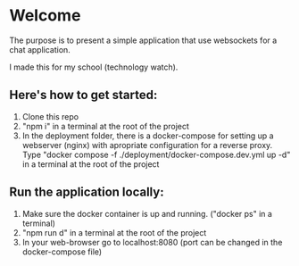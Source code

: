# Welcome

The purpose is to present a simple application that use websockets for a chat application.

I made this for my school (technology watch).

## Here's how to get started:

1. Clone this repo
2. "npm i" in a terminal at the root of the project
3. In the deployment folder, there is a docker-compose for setting up a webserver (nginx) with apropriate configuration for a reverse proxy. Type "docker compose -f ./deployment/docker-compose.dev.yml up -d" in a terminal at the root of the project

## Run the application locally:

1. Make sure the docker container is up and running. ("docker ps" in a terminal)
2. "npm run d" in a terminal at the root of the project
3. In your web-browser go to localhost:8080 (port can be changed in the docker-compose file)
